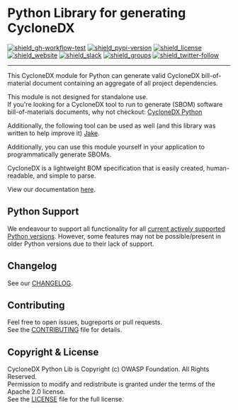 # Python Library for generating CycloneDX

[![shield_gh-workflow-test]][link_gh-workflow-test]
[![shield_pypi-version]][link_pypi]
[![shield_license]][license_file]  
[![shield_website]][link_website]
[![shield_slack]][link_slack]
[![shield_groups]][link_discussion]
[![shield_twitter-follow]][link_twitter]

----

This CycloneDX module for Python can generate valid CycloneDX bill-of-material document containing an aggregate of all
project dependencies.

This module is not designed for standalone use.  
If you're looking for a CycloneDX tool to run to generate (SBOM) software bill-of-materials documents, why not checkout: [CycloneDX Python][cyclonedx-python]

Additionally, the following tool can be used as well (and this library was written to help improve it) [Jake][jake].

Additionally, you can use this module yourself in your application to programmatically generate SBOMs.

CycloneDX is a lightweight BOM specification that is easily created, human-readable, and simple to parse.

View our documentation [here](https://cyclonedx-python-library.readthedocs.io/en/latest).

## Python Support

We endeavour to support all functionality for all [current actively supported Python versions](https://www.python.org/downloads/).
However, some features may not be possible/present in older Python versions due to their lack of support.

## Changelog

See our [CHANGELOG][chaneglog_file].

## Contributing

Feel free to open issues, bugreports or pull requests.  
See the [CONTRIBUTING][contributing_file] file for details.

## Copyright & License

CycloneDX Python Lib is Copyright (c) OWASP Foundation. All Rights Reserved.  
Permission to modify and redistribute is granted under the terms of the Apache 2.0 license.  
See the [LICENSE][license_file] file for the full license.

[cyclonedx-python]: https://github.com/CycloneDX/cyclonedx-python
[jake]: https://github.com/sonatype-nexus-community/jake

[license_file]: https://github.com/CycloneDX/cyclonedx-python-lib/blob/master/LICENSE
[chaneglog_file]: https://github.com/CycloneDX/cyclonedx-python-lib/blob/master/CHANGELOG.md
[contributing_file]: https://github.com/CycloneDX/cyclonedx-python-lib/blob/master/CONTRIBUTING.md

[shield_gh-workflow-test]: https://img.shields.io/github/workflow/status/CycloneDX/cyclonedx-python-lib/Python%20CI/main?logo=GitHub&logoColor=white "build"
[shield_pypi-version]: https://img.shields.io/pypi/v/cyclonedx-python-lib?logo=Python&logoColor=white&label=PyPI "PyPI"
[shield_license]: https://img.shields.io/github/license/CycloneDX/cyclonedx-python-lib "license"
[shield_website]: https://img.shields.io/badge/https://-cyclonedx.org-blue.svg "homepage"
[shield_slack]: https://img.shields.io/badge/slack-join-blue?logo=Slack&logoColor=white "slack join"
[shield_groups]: https://img.shields.io/badge/discussion-groups.io-blue.svg "groups discussion"
[shield_twitter-follow]: https://img.shields.io/badge/Twitter-follow-blue?logo=Twitter&logoColor=white "twitter follow"
[link_gh-workflow-test]: https://github.com/CycloneDX/cyclonedx-python-lib/actions/workflows/poetry.yml?query=branch%3Amain
[link_pypi]: https://pypi.org/project/cyclonedx-python-lib/
[link_website]: https://cyclonedx.org/
[link_slack]: https://cyclonedx.org/slack/invite
[link_discussion]: https://groups.io/g/CycloneDX
[link_twitter]: https://twitter.com/CycloneDX_Spec

[PEP-508]: https://www.python.org/dev/peps/pep-0508/
